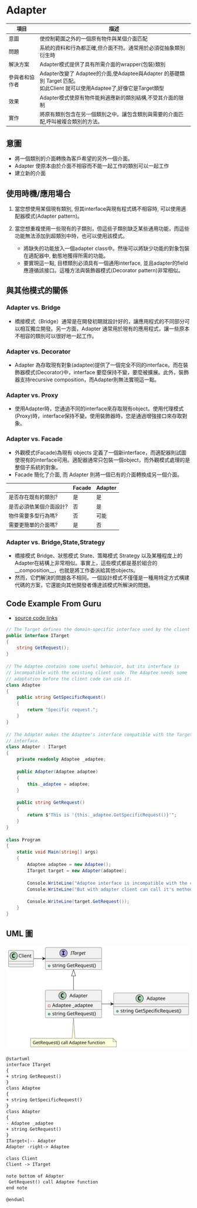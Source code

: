 # Adapter

| 項目      | 描述 |
| -------- | ------- |
| 意圖 | 使控制範圍之外的一個原有物件與某個介面匹配 |
| 問題        | 系統的資料和行為都正確,但介面不符。通常用於必須從抽象類別衍生時 |
| 解決方案      | Adapter模式提供了具有所需介面的wrapper(包裝)類別 | 
| 參與者和協作者 | Adapter改變了 Adaptee的介面,使Adaptee與Adapter 的基礎類別 Target 匹配。<br/> 如此Client 就可以使用Adaptee了,好像它是Target類型 |  
| 效果         | Adapter模式使原有物件能夠適應新的類別結構,不受其介面的限制 | 
| 實作         | 將原有類別包含在另一個類別之中。讓包含類別與需要的介面匹配,呼叫被複合類別的方法。 | 

## 意圖

- 將一個類別的介面轉換為客戶希望的另外一個介面。
- Adapter 使原本由於介面不相容而不能一起工作的類別可以一起工作
- 建立新的介面

## 使用時機/應用場合

1. 當您想使用某個現有類別, 但其interface與現有程式碼不相容時, 可以使用適配器模式(Adapter pattern)。

2. 當您想重複使用一些現有的子類別，但這些子類別缺乏某些通用功能，而這些功能無法添加到超類別中時，也可以使用該模式。
    - 將缺失的功能放入一個adapter class中。然後可以將缺少功能的對象包裝在適配器中, 動態地獲得所需的功能。
    - 要實現這一點, 目標類別必須具有一個通用interface, 並且adapter的field應遵循該接口。這種方法與裝飾器模式(Decorator pattern)非常相似。

## 與其他模式的關係

### Adapter vs. Bridge

- 橋接模式（Bridge）通常是在開發初期就設計好的，讓應用程式的不同部分可以相互獨立開發。另一方面，Adapter 通常用於現有的應用程式，讓一些原本不相容的類別可以很好地一起工作。

### Adapter vs. Decorator

- Adapter 為存取現有對象(adaptee)提供了一個完全不同的interface。而在裝飾器模式(Decorator)中，interface 要麼保持不變，要麼被擴展。此外，裝飾器支持recursive composition，而Adapter則無法實現這一點。

### Adapter vs. Proxy

- 使用Adapter時，您通過不同的interface來存取現有object。使用代理模式(Proxy)時，interface保持不變。使用裝飾器時，您是通過增強接口來存取對象。

### Adapter vs. Facade

- 外觀模式(Facade)為現有 objects 定義了一個新interface，而適配器則試圖使現有的interface可用。適配器通常只包裝一個object，而外觀模式處理的是整個子系統的對象。
- Facade 簡化了介面, 而 Adapter 則將一個已有的介面轉換成另一個介面。

|       | Facade | Adapter |
| -------- | ------- | ------|
| 是否存在既有的類別?  |是 | 是 |
| 是否必須依某個介面設計? | 否 | 是 |
| 物件需要多型行為嗎? | 否 | 可能 | 
| 需要更簡單的介面嗎? | 是 | 否 |


### Adapter vs. Bridge,State,Strategy

- 橋接模式 Bridge、狀態模式 State、策略模式 Strategy 以及某種程度上的Adapter在結構上非常相似。事實上，這些模式都是基於組合的__composition__，也就是將工作委派給其他objects。
- 然而，它們解決的問題各不相同。一個設計模式不僅僅是一種用特定方式構建代碼的方案，它還能向其他開發者傳達該模式所解決的問題。

## Code Example From Guru

- [source code links](https://refactoring.guru/design-patterns/adapter/csharp/example)

```csharp
// The Target defines the domain-specific interface used by the client code.
public interface ITarget
{
    string GetRequest();
}

// The Adaptee contains some useful behavior, but its interface is
// incompatible with the existing client code. The Adaptee needs some
// adaptation before the client code can use it.
class Adaptee
{
    public string GetSpecificRequest()
    {
        return "Specific request.";
    }
}

// The Adapter makes the Adaptee's interface compatible with the Target's
// interface.
class Adapter : ITarget
{
    private readonly Adaptee _adaptee;

    public Adapter(Adaptee adaptee)
    {
        this._adaptee = adaptee;
    }

    public string GetRequest()
    {
        return $"This is '{this._adaptee.GetSpecificRequest()}'";
    }
}

class Program
{
    static void Main(string[] args)
    {
        Adaptee adaptee = new Adaptee();
        ITarget target = new Adapter(adaptee);

        Console.WriteLine("Adaptee interface is incompatible with the client.");
        Console.WriteLine("But with adapter client can call it's method.");

        Console.WriteLine(target.GetRequest());
    }
}
```

## UML 圖

![Adapter Pattern](../resources/UML_Adapter.svg)

```
@startuml
interface ITarget
{
+ string GetRequest()
}
class Adaptee
{
+ string GetSpecificRequest()
}
class Adapter
{
- Adaptee _adaptee
+ string GetRequest()
}
ITarget<|-- Adapter
Adapter -right-> Adaptee

class Client
Client -> ITarget

note bottom of Adapter
 GetRequest() call Adaptee function
end note

@enduml

```
